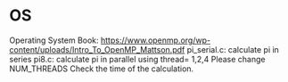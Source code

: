 # OS
Operating System
Book: https://www.openmp.org/wp-content/uploads/Intro_To_OpenMP_Mattson.pdf
pi_serial.c: calculate pi in series
pi8.c: calculate pi in parallel using thread= 1,2,4
Please change NUM_THREADS
Check the time of the calculation.
